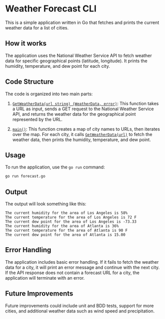 # Weather Forecast CLI

This is a simple application written in Go that fetches and prints the current weather data for a list of cities.

## How it works

The application uses the National Weather Service API to fetch weather data for specific geographical points (latitude, longitude). It prints the humidity, temperature, and dew point for each city.

## Code Structure

The code is organized into two main parts:

1. [`GetWeatherData(url string) (WeatherData, error)`](command:_github.copilot.openSymbolFromReferences?%5B%7B%22%24mid%22%3A1%2C%22path%22%3A%22%2FUsers%2Ftrapbook%2Factions-cicd%2Fforecast.go%22%2C%22scheme%22%3A%22file%22%7D%2C%7B%22line%22%3A31%2C%22character%22%3A5%7D%5D "forecast.go"): This function takes a URL as input, sends a GET request to the National Weather Service API, and returns the weather data for the geographical point represented by the URL.

2. [`main()`](command:_github.copilot.openSymbolFromReferences?%5B%7B%22%24mid%22%3A1%2C%22path%22%3A%22%2FUsers%2Ftrapbook%2Factions-cicd%2Fforecast.go%22%2C%22scheme%22%3A%22file%22%7D%2C%7B%22line%22%3A77%2C%22character%22%3A5%7D%5D "forecast.go"): This function creates a map of city names to URLs, then iterates over the map. For each city, it calls [`GetWeatherData(url)`](command:_github.copilot.openSymbolFromReferences?%5B%7B%22%24mid%22%3A1%2C%22path%22%3A%22%2FUsers%2Ftrapbook%2Factions-cicd%2Fforecast.go%22%2C%22scheme%22%3A%22file%22%7D%2C%7B%22line%22%3A31%2C%22character%22%3A5%7D%5D "forecast.go") to fetch the weather data, then prints the humidity, temperature, and dew point.

## Usage

To run the application, use the `go run` command:

```bash
go run forecast.go
```

## Output

The output will look something like this:

```
The current humidity for the area of Los Angeles is 58%
The current temperature for the area of Los Angeles is 72 F
The current dew point for the area of Los Angeles is -73.33
The current humidity for the area of Atlanta is 36%
The current temperature for the area of Atlanta is 90 F
The current dew point for the area of Atlanta is 15.00
```

## Error Handling

The application includes basic error handling. If it fails to fetch the weather data for a city, it will print an error message and continue with the next city. If the API response does not contain a forecast URL for a city, the application will terminate with an error.

## Future Improvements

Future improvements could include unit and BDD tests, support for more cities, and additional weather data such as wind speed and precipitation.